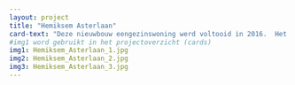 ```yaml
---
layout: project
title: "Hemiksem Asterlaan"
card-text: "Deze nieuwbouw eengezinswoning werd voltooid in 2016.  Het gaat om een BEN woning met een E-peil van minder dan E30 (E21)."
#img1 word gebruikt in het projectoverzicht (cards)
img1: Hemiksem_Asterlaan_1.jpg
img2: Hemiksem_Asterlaan_2.jpg
img3: Hemiksem_Asterlaan_3.jpg
---
```

